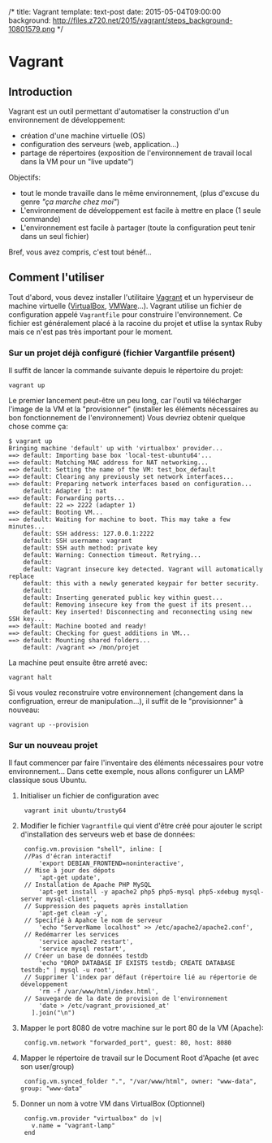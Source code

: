 /*
title: Vagrant
template: text-post
date: 2015-05-04T09:00:00
background: http://files.z720.net/2015/vagrant/steps_background-10801579.png
*/

# Vagrant 

## Introduction

Vagrant est un outil permettant d'automatiser la construction d'un environnement de développement: 
  
  - création d'une machine virtuelle (OS)
  - configuration des serveurs (web, application...)
  - partage de répertoires (exposition de l'environnement de travail local dans la VM pour un "live update")

Objectifs:
  
  - tout le monde travaille dans le même environnement, (plus d'excuse du genre *"ça marche chez moi"*)
  - L'environnement de développement est facile à mettre en place (1 seule commande)
  - L'environnement est facile à partager (toute la configuration peut tenir dans un seul fichier)

Bref, vous avez compris, c'est tout bénéf...

## Comment l'utiliser

Tout d'abord, vous devez installer l'utilitaire [Vagrant] et un hyperviseur de machine virtuelle ([VirtualBox], [VMWare]...). 
Vagrant utilise un fichier de configuration appelé `Vagrantfile` pour construire l'environnement. 
Ce fichier est généralement placé à la racoine du projet et utlise la syntax Ruby mais ce n'est pas très important pour le moment.
 
### Sur un projet déjà configuré (fichier Vargantfile présent)

Il suffit de lancer la commande suivante depuis le répertoire du projet:

    vagrant up

Le premier lancement peut-être un peu long, car l'outil va télécharger l'image de la VM et la "provisionner" (installer les éléments nécessaires au bon fonctionnement de l'environnement)
Vous devriez obtenir quelque chose comme ça:

    $ vagrant up
    Bringing machine 'default' up with 'virtualbox' provider...
    ==> default: Importing base box 'local-test-ubuntu64'...
    ==> default: Matching MAC address for NAT networking...
    ==> default: Setting the name of the VM: test_box_default
    ==> default: Clearing any previously set network interfaces...
    ==> default: Preparing network interfaces based on configuration...
        default: Adapter 1: nat
    ==> default: Forwarding ports...
        default: 22 => 2222 (adapter 1)
    ==> default: Booting VM...
    ==> default: Waiting for machine to boot. This may take a few minutes...
        default: SSH address: 127.0.0.1:2222
        default: SSH username: vagrant
        default: SSH auth method: private key
        default: Warning: Connection timeout. Retrying...
        default:
        default: Vagrant insecure key detected. Vagrant will automatically replace
        default: this with a newly generated keypair for better security.
        default:
        default: Inserting generated public key within guest...
        default: Removing insecure key from the guest if its present...
        default: Key inserted! Disconnecting and reconnecting using new SSH key...
    ==> default: Machine booted and ready!
    ==> default: Checking for guest additions in VM...
    ==> default: Mounting shared folders...
        default: /vagrant => /mon/projet 

La machine peut ensuite être arreté avec:

    vagrant halt

Si vous voulez reconstruire votre environnement (changement dans la configruation, erreur de manipulation...), il suffit de le "provisionner" à nouveau:

    vagrant up --provision 


### Sur un nouveau projet

Il faut commencer par faire l'inventaire  des éléments nécessaires pour votre environnement... Dans cette exemple, nous allons configurer un LAMP classique sous Ubuntu.

1. Initialiser un fichier de configuration avec

        vagrant init ubuntu/trusty64

2. Modifier le fichier `Vagrantfile` qui vient d'être créé pour ajouter le script d'installation des serveurs web et base de données: 

        config.vm.provision "shell", inline: [
        //Pas d'écran interactif
            'export DEBIAN_FRONTEND=noninteractive', 
        // Mise à jour des dépots
            'apt-get update',  
        // Installation de Apache PHP MySQL  
            'apt-get install -y apache2 php5 php5-mysql php5-xdebug mysql-server mysql-client', 
        // Suppression des paquets après installation
            'apt-get clean -y', 
        // Specifié à Apahce le nom de serveur
            'echo "ServerName localhost" >> /etc/apache2/apache2.conf',
        // Redémarrer les services     
            'service apache2 restart',
            'service mysql restart',
        // Créer un base de données testdb    
            'echo "DROP DATABASE IF EXISTS testdb; CREATE DATABASE testdb;" | mysql -u root',
        // Supprimer l'index par défaut (répertoire lié au répertorie de développement
            'rm -f /var/www/html/index.html',
        // Sauvegarde de la date de provision de l'environnement
            'date > /etc/vagrant_provisioned_at'
          ].join("\n")
    
3. Mapper le port 8080 de votre machine sur le port 80 de la VM (Apache): 

        config.vm.network "forwarded_port", guest: 80, host: 8080

4. Mapper le répertoire de travail sur le Document Root d'Apache (et avec son user/group)

        config.vm.synced_folder ".", "/var/www/html", owner: "www-data", group: "www-data"

5. Donner un nom à votre VM dans VirtualBox (Optionnel)

        config.vm.provider "virtualbox" do |v|
          v.name = "vagrant-lamp"
        end


[Vagrant]: https://www.vagrantup.com/downloads.html "Page de téléchargement sur vagrantup.com"
[VMWare]: http://www.vmware.com/fr
[VirtualBox]: https://www.virtualbox.org
[building-source]: https://blog.engineyard.com/2014/building-a-vagrant-box